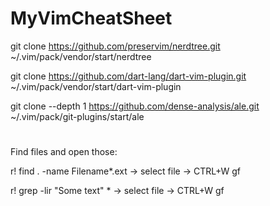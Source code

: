 # MyVimCheatSheet


git clone https://github.com/preservim/nerdtree.git ~/.vim/pack/vendor/start/nerdtree

git clone https://github.com/dart-lang/dart-vim-plugin.git ~/.vim/pack/vendor/start/dart-vim-plugin

git clone --depth 1 https://github.com/dense-analysis/ale.git ~/.vim/pack/git-plugins/start/ale

#
Find files and open those:

r! find . -name Filename*.ext -> select file -> CTRL+W gf

r! grep -lir "Some text" * -> select file -> CTRL+W gf
